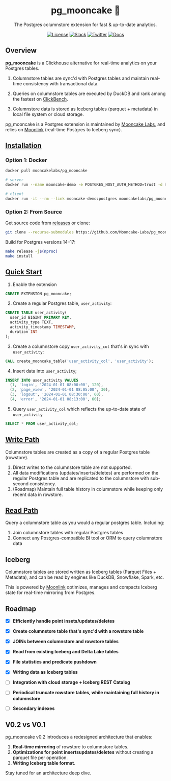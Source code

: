 <div align="center">

# pg_mooncake 🥮
The Postgres columnstore extension for fast & up-to-date analytics.

[![License](https://img.shields.io/badge/License-MIT-blue)](https://github.com/Mooncake-Labs/pg_mooncake/blob/main/LICENSE)
[![Slack](https://img.shields.io/badge/Mooncake%20Slack-purple?logo=slack)](https://join.slack.com/t/mooncakelabs/shared_invite/zt-2sepjh5hv-rb9jUtfYZ9bvbxTCUrsEEA)
[![Twitter](https://img.shields.io/twitter/url?url=https%3A%2F%2Fx.com%2Fmooncakelabs&label=%40mooncakelabs)](https://x.com/mooncakelabs)
[![Docs](https://img.shields.io/badge/docs-mooncake?style=flat&logo=readthedocs&logoColor=white)](https://pgmooncake.com/docs)

</div>

## Overview
**pg_mooncake** is a Clickhouse alternative for real-time analytics on your Postgres tables.

1. Columnstore tables are sync'd with Postgres tables and maintain real-time consistency with transactional data.

2. Queries on columnstore tables are executed by DuckDB and rank among the fastest on [ClickBench](https://www.mooncake.dev/blog/clickbench-v0.1).

3. Columnstore data is stored as Iceberg tables (parquet + metadata) in local file system or cloud storage. 

pg_mooncake is a Postgres extension is maintained by [Mooncake Labs](https://mooncake.dev/), and relies on [Moonlink](https://github.com/Mooncake-Labs/moonlink/tree/main) (real-time Postgres to Iceberg sync). 

## [Installation](https://pgmooncake.com/docs/installation)

### Option 1: Docker
```bash
docker pull mooncakelabs/pg_mooncake

# server
docker run --name mooncake-demo -e POSTGRES_HOST_AUTH_METHOD=trust -d mooncakelabs/pg_mooncake

# client
docker run -it --rm --link mooncake-demo:postgres mooncakelabs/pg_mooncake psql -h postgres -U postgres
```

### Option 2: From Source
Get source code from [releases](https://github.com/Mooncake-Labs/pg_mooncake/releases) or clone:
```bash
git clone --recurse-submodules https://github.com/Mooncake-Labs/pg_mooncake.git
```

Build for Postgres versions 14–17:
```bash
make release -j$(nproc)
make install
```

## [Quick Start](https://pgmooncake.com/docs/quick-start)
1. Enable the extension
```sql
CREATE EXTENSION pg_mooncake;
```
2. Create a regular Postgres table, `user_activity`:
```sql
CREATE TABLE user_activity(
  user_id BIGINT PRIMARY KEY,
  activity_type TEXT,
  activity_timestamp TIMESTAMP,
  duration INT
);
```
3. Create a columnstore copy `user_activity_col` that's in sync with `user_activity`:
```sql
CALL create_mooncake_table('user_activity_col', 'user_activity');
```

4. Insert data into `user_activity`;
```sql
INSERT INTO user_activity VALUES
  (1, 'login', '2024-01-01 08:00:00', 120),
  (2, 'page_view', '2024-01-01 08:05:00', 30),
  (3, 'logout', '2024-01-01 08:30:00', 60),
  (4, 'error', '2024-01-01 08:13:00', 60);
```

5. Query `user_activity_col` which reflects the up-to-date state of `user_activity`
```sql
SELECT * FROM user_activity_col;
```

## [Write Path](https://pgmooncake.com/docs/load-data)

Columnstore tables are created as a copy of a regular Postgres table (rowstore). 

1. Direct writes to the columnstore table are not supported.
2. All data modifications (updates/inserts/deletes) are performed on the regular Postgres table and are replicated to the columnstore with sub-second consistency.
3. (Roadmap) Maintain full table history in columnstore while keeping only recent data in rowstore. 

## [Read Path](https://pgmooncake.com/docs/load-data)
Query a columnstore table as you would a regular postgres table. Including:

1. Join columnstore tables with regular Postgres tables
2. Connect any Postgres-compatible BI tool or ORM to query columnstore data

## Iceberg

Columnstore tables are stored written as Iceberg tables (Parquet Files + Metadata), and can be read by engines like DuckDB, Snowflake, Spark, etc.

This is powered by [Moonlink](https://github.com/Mooncake-Labs/moonlink/tree/main) optimizes, manages and compacts Iceberg state for real-time mirroring from Postgres. 

## Roadmap


- [x] **Efficiently handle point insets/updates/deletes**
- [x] **Create columnstore table that's sync'd with a rowstore table**
- [x] **JOINs between columnstore and rowstore tables**
- [x] **Read from existing Iceberg and Delta Lake tables**
- [x] **File statistics and predicate pushdown**
- [x] **Writing data as Iceberg tables**
- [ ] **Integration with cloud storage + Iceberg REST Catalog**
- [ ] **Periodical truncate rowstore tables, while maintaining full history in columnstore**
- [ ] **Secondary indexes**


## V0.2 vs V0.1
pg_mooncake v0.2 introduces a redesigned architecture that enables:

1. **Real-time mirroring** of rowstore to columnstore tables. 
2. **Optimizations for point insertsupdates/deletes** without creating a parquet file per operation. 
3. **Writing Iceberg table format**. 

Stay tuned for an architecture deep dive. 



